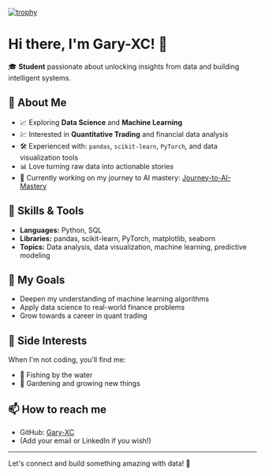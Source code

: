 [![trophy](https://github-profile-trophy.vercel.app/?username=Gary-XC)](https://github.com/ryo-ma/github-profile-trophy)

# Hi there, I'm Gary-XC! 👋

🎓 **Student** passionate about unlocking insights from data and building intelligent systems.

## 🚀 About Me

- 📈 Exploring **Data Science** and **Machine Learning**
- 💹 Interested in **Quantitative Trading** and financial data analysis
- 🛠️ Experienced with: `pandas`, `scikit-learn`, `PyTorch`, and data visualization tools
- 📊 Love turning raw data into actionable stories
- 🌱 Currently working on my journey to AI mastery: [Journey-to-AI-Mastery](https://github.com/Gary-XC/Journey-to-AI-Mastery)

## 🧰 Skills & Tools

- **Languages:** Python, SQL
- **Libraries:** pandas, scikit-learn, PyTorch, matplotlib, seaborn
- **Topics:** Data analysis, data visualization, machine learning, predictive modeling

## 🧭 My Goals

- Deepen my understanding of machine learning algorithms
- Apply data science to real-world finance problems
- Grow towards a career in quant trading

## 🌱 Side Interests

When I'm not coding, you'll find me:
- 🎣 Fishing by the water
- 🌱 Gardening and growing new things

## 📫 How to reach me

- GitHub: [Gary-XC](https://github.com/Gary-XC)
- (Add your email or LinkedIn if you wish!)

---

Let's connect and build something amazing with data! 🚀


<!--
**Gary-XC/Gary-XC** is a ✨ _special_ ✨ repository because its `README.md` (this file) appears on your GitHub profile.

Here are some ideas to get you started:

- 🔭 I’m currently working on ...
- 🌱 I’m currently learning ...
- 👯 I’m looking to collaborate on ...
- 🤔 I’m looking for help with ...
- 💬 Ask me about ...
- 📫 How to reach me: ...
- 😄 Pronouns: ...
- ⚡ Fun fact: ...
-->
